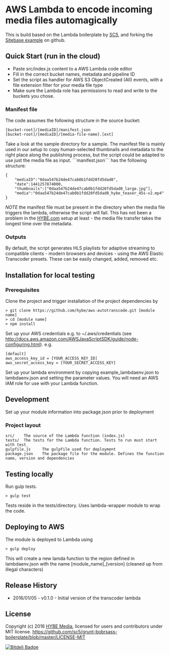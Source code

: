 # AWS Lambda to encode incoming media files automagically

This is build based on the Lambda boilerplate by [SC5](http://sc5.io/), and forking the [Sitebase example](https://gist.github.com/Sitebase/1004af7d738929d0a7f1) on github. 

## Quick Start (run in the cloud)

* Paste src/index.js content to a AWS Lambda code editor
* Fill in the correct bucket names, metadata and pipeline ID
* Set the script as handler for AWS S3 ObjectCreated (All) events, with a file extension filter for your media file type
* Make sure the Lambda role has permissions to read and write to the buckets you chose. 

### Manifest file

The code assumes the following structure in the source bucket:

    [bucket-root]/[mediaID]/manifest.json
    [bucket-root]/[mediaID]/[media-file-name].[ext]

Take a look at the sample directory for a sample. The manifest file is mainly used in our setup to copy human-selected thumbnails and metadata to the right place along the publishing process, but the script could be adapted to use just the media file as input. ´´´manifest.json´´´ has the following structure:

    {
        "mediaID":"0daa547b24de47cab0b1fdd20fd5dad0",
        "date":1441257874000,
        "thumbnails":["0daa547b24de47cab0b1fdd20fd5dad0_large.jpg"],
        "media":"0daa547b24de47cab0b1fdd20fd5dad0_hybe_teaser_45s-v2.mp4"
    }

*NOTE* the manifest file must be present in the directory when the media file triggers the lambda, otherwise the script will fail. This has not been a problem in the [HYBE.com](http://hybe.com) setup at least - the media file transfer takes the longest time over the metadata.

### Outputs

By default, the script generates HLS playlists for adaptive streaming to compatible clients - modern browsers and devices - using the AWS Elastic Transcoder presets. These can be easily changed, added, removed etc. 

## Installation for local testing

### Prerequisites

Clone the project and trigger installation of the project dependencies by

    > git clone https://github.com/hybe/aws-autotranscode.git [module name]
    > cd [module name]
    > npm install

Set up your AWS credentials e.g. to ~/.aws/credentials (see http://docs.aws.amazon.com/AWSJavaScriptSDK/guide/node-configuring.html). e.g.
    
    [default]
    aws_access_key_id = [YOUR_ACCESS_KEY_ID]
    aws_secret_access_key = [YOUR_SECRET_ACCESS_KEY]

Set up your lambda environment by copying example_lambdaenv.json to lambdaenv.json and setting the parameter values. You will need an AWS IAM role for use with your Lambda function.

## Development

Set up your module information into package.json prior to deployment

### Project layout

    src/    The source of the Lambda function (index.js)
    tests/  The tests for the Lambda function. Tests to run must start with test_
    gulpfile.js     The gulpfile used for deployment
    package.json    The package file for the module. Defines the function name, version and dependencies

## Testing locally

Run gulp tests. 

    > gulp test

Tests reside in the tests/directory. Uses lambda-wrapper module to wrap the code.

## Deploying to AWS

The module is deployed to Lambda using
    
    > gulp deploy

This will create a new lamda function to the region defined in lambdaenv.json with the name [module_name]_[version] (cleaned up from illegal characters)


## Release History

* 2016/01/05 - v0.1.0 - Initial version of the transcoder lambda


## License

Copyright (c) 2016 [HYBE Media](http://hybe.com/), licensed for users and contributors under MIT license.
https://github.com/sc5/grunt-bobrsass-boilerplate/blob/master/LICENSE-MIT


[![Bitdeli Badge](https://d2weczhvl823v0.cloudfront.net/SC5/sc5-aws-lambda-boilerplate/trend.png)](https://bitdeli.com/free "Bitdeli Badge")
